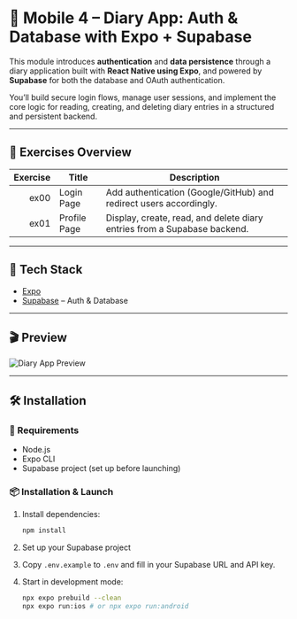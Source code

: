 # 📔 Mobile 4 – Diary App: Auth & Database with Expo + Supabase

This module introduces **authentication** and **data persistence** through a diary application built with **React Native using Expo**, and powered by **Supabase** for both the database and OAuth authentication.

You’ll build secure login flows, manage user sessions, and implement the core logic for reading, creating, and deleting diary entries in a structured and persistent backend.

---

## 🧩 Exercises Overview

| Exercise | Title        | Description                                                              |
|---------:|--------------|--------------------------------------------------------------------------|
| ex00     | Login Page   | Add authentication (Google/GitHub) and redirect users accordingly.       |
| ex01     | Profile Page | Display, create, read, and delete diary entries from a Supabase backend. |

---

## 🔐 Tech Stack

- [Expo](https://expo.dev/)
- [Supabase](https://supabase.com/) – Auth & Database

---

## 🎬 Preview

![Diary App Preview](./docs/preview.gif)

---

## 🛠️ Installation

### 🔧 Requirements

- Node.js
- Expo CLI
- Supabase project (set up before launching)

### 📦 Installation & Launch

1. Install dependencies:
   ```bash
   npm install
   ```

2. Set up your Supabase project

3. Copy `.env.example` to `.env` and fill in your Supabase URL and API key.

4. Start in development mode:
   ```bash
   npx expo prebuild --clean
   npx expo run:ios # or npx expo run:android
   ```